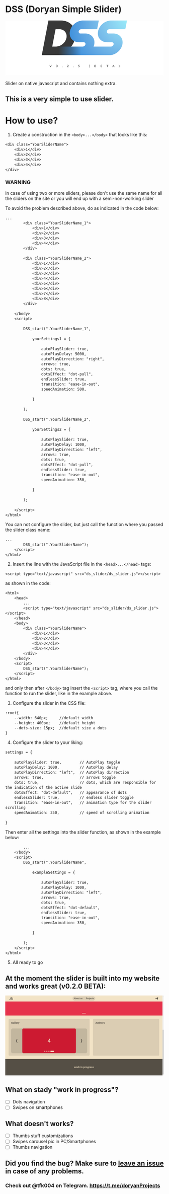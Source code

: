 # DSS (Doryan Simple Slider)

![photo](png/dss.png)

Slider on native javascript and contains nothing extra.

## This is a very simple to use slider.

# How to use?

1. Create a construction in the ```<body>...</body>``` that looks like this:

```
<div class="YourSliderName">
    <div>1</div>
    <div>2</div>
    <div>3</div>
    <div>4</div>
</div>
```
### WARNING


In case of using two or more sliders, please don't use the same name for all the sliders on the site or you will end up with a semi-non-working slider

To avoid the problem described above, do as indicated in the code below:
```
...
        <div class="YourSliderName_1">
            <div>1</div>
            <div>2</div>
            <div>3</div>
            <div>4</div>
        </div>

        <div class="YourSliderName_2">
            <div>1</div>
            <div>2</div>
            <div>3</div>
            <div>4</div>
            <div>5</div>
            <div>6</div>
            <div>7</div>
            <div>8</div>
        </div>

    </body>
    <script>
    
        DSS_start(".YourSliderName_1",
            
            yourSettings1 = {

                autoPlaySlider: true,
                autoPlayDelay: 5000,
                autoPlayDirrection: "right",
                arrows: true,
                dots: true,
                dotsEffect: "dot-pull",
                endlessSlider: true,
                transition: "ease-in-out",
                speedAnimation: 500,

            }

        );

        DSS_start(".YourSliderName_2",
            
            yourSettings2 = {

                autoPlaySlider: true,
                autoPlayDelay: 1000,
                autoPlayDirrection: "left",
                arrows: true,
                dots: true,
                dotsEffect: "dot-pull",
                endlessSlider: true,
                transition: "ease-in-out",
                speedAnimation: 350,

            }

        );

    </script>
</html>
```
You can not configure the slider, but just call the function where you passed the slider class name:

```
...
        DSS_start(".YourSliderName");
    </script>
</html>
```

2. Insert the line with the JavaScript file in the ```<head>...</head>``` tags:

```
<script type="text/javascript" src="ds_slider/ds_slider.js"></script>
```
as shown in the code:

```
<html>
    <head>
        ...
        <script type="text/javascript" src="ds_slider/ds_slider.js"></script>
    </head>
    <body>
        <div class="YourSliderName">
            <div>1</div>
            <div>2</div>
            <div>3</div>
            <div>4</div>
        </div>
    </body>
    <script>
        DSS_start(".YourSliderName");
    </script>
</html>
```
and only then after ```</body>``` tag insert the ```<script>``` tag, where you call the function to run the slider, like in the example above.

3. Configure the slider in the CSS file:

```
:root{
    --width: 640px;     //default width
    --height: 400px;    //default height
    --dots-size: 15px;  //default size a dots
}
```
4. Configure the slider to your liking:
```
settings = {

    autoPlaySlider: true,        // AutoPlay toggle
    autoPlayDelay: 1000,         // AutoPlay delay
    autoPlayDirrection: "left",  // AutoPlay dirrection
    arrows: true,                // arrows toggle
    dots: true,                  // dots, which are responsible for the indication of the active slide
    dotsEffect: "dot-default",   // appearance of dots
    endlessSlider: true,         // endless slider toggle
    transition: "ease-in-out",   // animation type for the slider scrolling
    speedAnimation: 350,         // speed of scrolling animation

}
```
Then enter all the settings into the slider function, as shown in the example below:
```
        ...
    </body>
    <script>
        DSS_start(".YourSliderName",
        
            exampleSettings = {

                autoPlaySlider: true,
                autoPlayDelay: 1000,
                autoPlayDirrection: "left",
                arrows: true,
                dots: true,
                dotsEffect: "dot-default",
                endlessSlider: true,
                transition: "ease-in-out",
                speedAnimation: 350,

            }
        
        );
    </script>
</html>
```
5. All ready to go

## At the moment the slider is built into my website and works great (v0.2.0 BETA):

![photo](pic/site_update.png)

## What on stady "work in progress"?

- [ ] Dots navigation
- [ ] Swipes on smartphones

## What doesn't works?

- [ ] Thumbs stuff customizations
- [ ] Swipes carousel pic in PC/Smartphones
- [ ] Thumbs navigation

## Did you find the bug? Make sure to [leave an issue](https://github.com/doryan04/DSS/issues/new) in case of any problems.

### Check out @tfk004 on Telegram. https://t.me/doryanProjects

